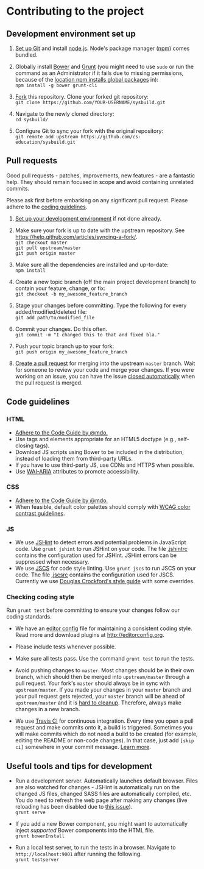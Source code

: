 # Contributing to the project

## Development environment set up
1. [Set up Git](https://help.github.com/articles/set-up-git/) and install [node.js](http://nodejs.org/).
Node's package manager ([npm](https://www.npmjs.org/)) comes bundled.

2. Globally install [Bower](http://bower.io/) and [Grunt](http://gruntjs.com/)
(you might need to use `sudo` or run the command as an Administrator if it fails due to missing permissions,
because of the [location npm installs global packages](https://www.npmjs.org/doc/files/npm-folders.html) in):  
`npm install -g bower grunt-cli`

3. [Fork](https://help.github.com/articles/fork-a-repo/) this repository. Clone your forked git repository:  
`git clone https://github.com/YOUR-USERNAME/sysbuild.git`

4. Navigate to the newly cloned directory:  
`cd sysbuild/`

5. Configure Git to sync your fork with the original repository:  
`git remote add upstream https://github.com/cs-education/sysbuild.git`

## Pull requests
Good pull requests - patches, improvements, new features - are a fantastic help.
They should remain focused in scope and avoid containing unrelated commits.

Please ask first before embarking on any significant pull request.
Please adhere to the [coding guidelines](#code-guidelines).

1. [Set up your development environment](#development-environment-set-up) if not done already.

2. Make sure your fork is up to date with the upstream repository. See https://help.github.com/articles/syncing-a-fork/.  
`git checkout master`  
`git pull upstream/master`  
`git push origin master`

3. Make sure all the dependencies are installed and up-to-date:  
`npm install`

4. Create a new topic branch (off the main project development branch) to contain your feature, change, or fix:  
`git checkout -b my_awesome_feature_branch`

5. Stage your changes before committing. Type the following for every added/modified/deleted file:  
`git add path/to/modified_file`

6. Commit your changes. Do this often.  
`git commit -m "I changed this to that and fixed bla."`

7. Push your topic branch up to your fork:  
`git push origin my_awesome_feature_branch`

8. [Create a pull request](https://help.github.com/articles/creating-a-pull-request) for merging into the upstream `master` branch.
Wait for someone to review your code and merge your changes.
If you were working on an issue, you can have the issue [closed automatically](https://github.com/blog/1506-closing-issues-via-pull-requests) when the pull request is merged.

## Code guidelines ##

### HTML

* [Adhere to the Code Guide by @mdo.](http://codeguide.co/#html)
* Use tags and elements appropriate for an HTML5 doctype (e.g., self-closing tags).
* Download JS scripts using Bower to be included in the distribution, instead of loading them from third-party URLs.
* If you have to use third-party JS, use CDNs and HTTPS when possible.
* Use [WAI-ARIA](https://developer.mozilla.org/en-US/docs/Web/Accessibility/ARIA) attributes to promote accessibility.


### CSS

* [Adhere to the Code Guide by @mdo.](http://codeguide.co/#css)
* When feasible, default color palettes should comply with [WCAG color contrast guidelines](http://www.w3.org/TR/WCAG20/#visual-audio-contrast).

### JS

* We use [JSHint](http://jshint.com/about/) to detect errors and potential problems in JavaScript code.
  Use `grunt jshint` to run JSHint on your code. The file [.jshintrc](.jshintrc) contains the configuration used for JSHint.
  JSHint errors can be suppressed when necessary.
* We use [JSCS](http://jscs.info/) for code style linting.
  Use `grunt jscs` to run JSCS on your code. The file [.jscsrc](.jscsrc) contains the configuration used for JSCS.
  Currently we use [Douglas Crockford's style guide](http://javascript.crockford.com/code.html) with some overrides.

### Checking coding style

Run `grunt test` before committing to ensure your changes follow our coding standards.

* We have an [editor config](.editorconfig) file for maintaining a consistent coding style.
  Read more and download plugins at <http://editorconfig.org>.

* Please include tests whenever possible.

* Make sure all tests pass. Use the command `grunt test` to run the tests.

* Avoid pushing changes to `master`. Most changes should be in their own branch, which should then be merged into `upstream/master` through a pull request.
  Your fork's `master` should always be in sync with `upstream/master`. If you made your changes in your `master` branch and your pull request gets rejected,
  your `master` branch will be ahead of `upstream/master` and it is [hard to cleanup](http://stackoverflow.com/questions/5916329/cleanup-git-master-branch-and-move-some-commit-to-new-branch).
  Therefore, always make changes in a new branch.

* We use [Travis CI](https://travis-ci.org/) for continuous integration. Every time you open a pull request and make commits onto it, a build is triggered.
  Sometimes you will make commits which do not need a build to be created (for example, editing the README or non-code changes). In that case, just add
  `[skip ci]` somewhere in your commit message. [Learn more](http://docs.travis-ci.com/user/how-to-skip-a-build/).

## Useful tools and tips for development
* Run a development server. Automatically launches default browser. Files are also watched for changes - 
  JSHint is automatically run on the changed JS files, changed SASS files are automatically compiled, etc.
  You do need to refresh the web page after making any changes (live reloading has been disabled
  due to [this issue](https://github.com/cs-education/sysbuild/issues/115)).  
  `grunt serve`

* If you add a new Bower component, you might want to automatically inject *supported* Bower components into the HTML file.  
  `grunt bowerInstall`

* Run a local test server, to run the tests in a browser. Navigate to `http://localhost:9001` after running the following.  
  `grunt testserver`
